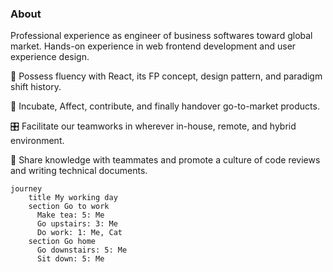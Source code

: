 ### About
Professional experience as engineer of business softwares toward global market.
Hands-on experience in web frontend development and user experience design.

🚀 Possess fluency with React, its FP concept, design pattern, and paradigm shift history.

💫 Incubate, Affect, contribute, and finally handover go-to-market products.

🎛 Facilitate our teamworks in wherever in-house, remote, and hybrid environment.

📡 Share knowledge with teammates and promote a culture of code reviews and writing technical documents.

```mermaid
journey
    title My working day
    section Go to work
      Make tea: 5: Me
      Go upstairs: 3: Me
      Do work: 1: Me, Cat
    section Go home
      Go downstairs: 5: Me
      Sit down: 5: Me

```
